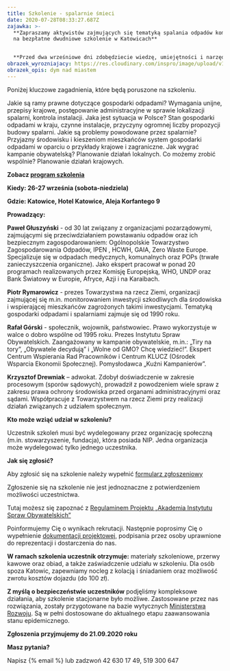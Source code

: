 ```yaml
---
title: Szkolenie - spalarnie śmieci
date: 2020-07-28T08:33:27.687Z
zajawka: >-
  **Zapraszamy aktywistów zajmujących się tematyką spalania odpadów komunalnych
  na bezpłatne dwudniowe szkolenie w Katowicach**


  **Przed dwa wrześniowe dni zdobędziecie wiedzę, umiejętności i narzędzia potrzebne Wam w codziennej pracy w organizacji.**
obrazek_wyrozniajacy: https://res.cloudinary.com/inspro/image/upload/v1595925185/aiso/Zdj%C4%99cia%20szkolenia/industry.png
obrazek_opis: dym nad miastem
---
```

Poniżej kluczowe zagadnienia, które będą poruszone na szkoleniu.

Jakie są ramy prawne dotyczące gospodarki odpadami? Wymagania unijne, przepisy krajowe, postępowanie administracyjne w sprawie lokalizacji spalarni, kontrola instalacji. Jaka jest sytuacja w Polsce? Stan gospodarki odpadami w kraju, czynne instalacje, przyczyny ogromnej liczby propozycji budowy spalarni. Jakie są problemy powodowane przez spalarnie? Przyjazny środowisku i kieszeniom mieszkańców system gospodarki odpadami w oparciu o przykłady krajowe i zagraniczne. Jak wygrać kampanie obywatelską? Planowanie działań lokalnych. Co możemy zrobić wspólnie? Planowanie działań krajowych.

**Zobacz [program szkolenia](https://res.cloudinary.com/inspro/raw/upload/v1595925290/aiso/spalarNIE_Akademia_program_2020_09.doc)**  

**Kiedy: 26-27 września (sobota-niedziela)**

**Gdzie: Katowice, Hotel Katowice, Aleja Korfantego 9**

**Prowadzący:** 

**Paweł Głuszyński** - od 30 lat związany z organizacjami pozarządowymi, zajmującymi się przeciwdziałaniem powstawaniu odpadów oraz ich bezpiecznym zagospodarowaniem: Ogólnopolskie Towarzystwo Zagospodarowania Odpadów, IPEN , HCWH, GAIA, Zero Waste Europe. Specjalizuje się w odpadach medycznych, komunalnych oraz POPs (trwałe zanieczyszczenia organiczne). Jako ekspert pracował w ponad 20 programach realizowanych przez Komisję Europejską, WHO, UNDP oraz Bank Światowy w Europie, Afryce, Azji i na Karaibach. 

**Piotr Rymarowicz** - prezes Towarzystwa na rzecz Ziemi, organizacji zajmującej się m.in. monitorowaniem inwestycji szkodliwych dla środowiska i wspierającej mieszkańców zagrożonych takimi inwestycjami. Tematyką gospodarki odpadami i spalarniami zajmuje się od 1990 roku. 

**Rafał Górski** - społecznik, wojownik, państwowiec. Prawo wykorzystuje w walce o dobro wspólne od 1995 roku. Prezes Instytutu Spraw Obywatelskich. Zaangażowany w kampanie obywatelskie, m.in.: „Tiry na tory”, „Obywatele decydują” i „Wolne od GMO? Chcę wiedzieć!”. Ekspert Centrum Wspierania Rad Pracowników i Centrum KLUCZ (Ośrodek Wsparcia Ekonomii Społecznej). Pomysłodawca „Kuźni Kampanierów”.

**Krzysztof Drewniak** – adwokat. Zdobył doświadczenie w zakresie procesowym (sporów sądowych), prowadził z powodzeniem wiele spraw z zakresu prawa ochrony środowiska przed organami administracyjnymi oraz sądami. Współpracuje z Towarzystwem na rzecz Ziemi przy realizacji działań związanych z udziałem społecznym.

**Kto może wziąć udział w szkoleniu?**

Uczestnik szkoleń musi być wydelegowany przez organizację społeczną (m.in. stowarzyszenie, fundacja), która posiada NIP. Jedna organizacja może wydelegować tylko jednego uczestnika.

**Jak się zgłosić?**

Aby zgłosić się na szkolenie należy wypełnić [formularz zgłoszeniowy](https://forms.gle/1j9Ex9JfEXzKHzkH9)

Zgłoszenie się na szkolenie nie jest jednoznaczne z potwierdzeniem możliwości uczestnictwa.

Tutaj możesz się zapoznać z [Regulaminem Projektu „Akademia Instytutu Spraw Obywatelskich” ](https://res.cloudinary.com/inspro/raw/upload/v1595492542/aiso/regulamin_z_zalacznikami.zip)

Poinformujemy Cię o wynikach rekrutacji. Następnie poprosimy Cię o wypełnienie [dokumentacji projektowej](https://res.cloudinary.com/inspro/raw/upload/v1595492482/aiso/dokumenty_przystapienia_do_projektu.zip), podpisania przez osoby uprawnione do reprezentacji i dostarczenia do nas.

**W ramach szkolenia uczestnik otrzymuje:** materiały szkoleniowe, przerwy kawowe oraz obiad, a także zaświadczenie udziału w szkoleniu. Dla osób spoza Katowic, zapewniamy nocleg z kolacją i śniadaniem oraz możliwość zwrotu kosztów dojazdu (do 100 zł).

**Z myślą o bezpieczeństwie uczestników** podjęliśmy kompleksowe działania, aby szkolenie stacjonarne było możliwe. Zastosowane przez nas rozwiązania, zostały przygotowane na bazie wytycznych [Ministerstwa Rozwoju](https://www.gov.pl/web/rozwoj/spotkania-biznesowe-szkolenia-konferencje-i-kongresy). Są w pełni dostosowane do aktualnego etapu zaawansowania stanu epidemicznego.

**Zgłoszenia przyjmujemy do 21.09.2020 roku**

**Masz pytania?**

Napisz {% email %} lub zadzwoń 42 630 17 49, 519 300 647

